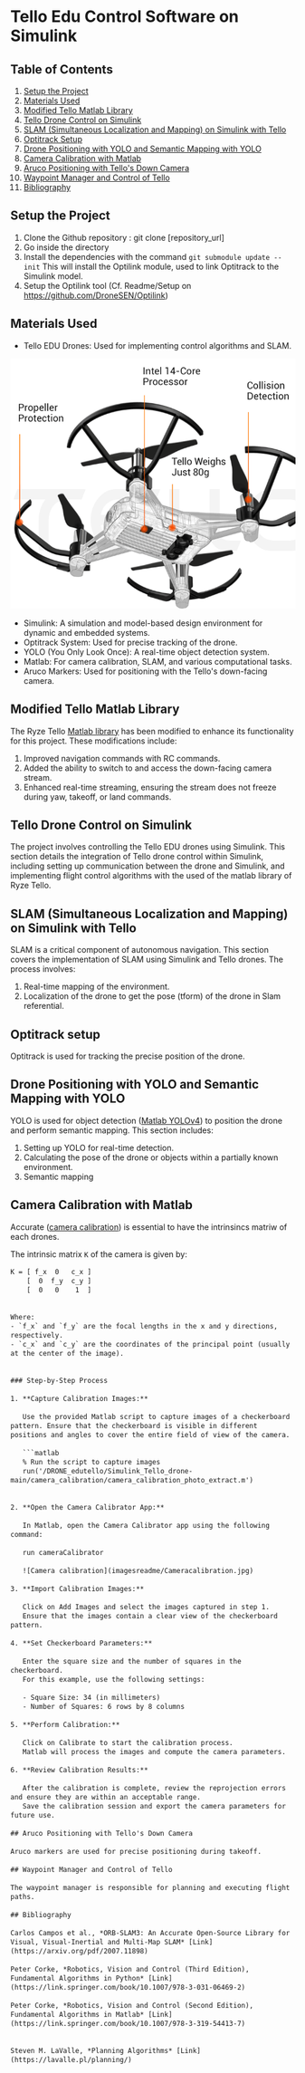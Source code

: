 # Tello Edu Control Software on Simulink

## Table of Contents

1. [Setup the Project](#setup-the-project)
2. [Materials Used](#materials-used)
3. [Modified Tello Matlab Library](#modified-tello-matlab-library)
4. [Tello Drone Control on Simulink](#tello-drone-control-on-simulink)
5. [SLAM (Simultaneous Localization and Mapping) on Simulink with Tello](#slam-on-simulink-with-tello)
6. [Optitrack Setup](#optitrack-setup)
7. [Drone Positioning with YOLO and Semantic Mapping with YOLO](#drone-positioning-with-yolo-and-Semantic-Mapping-with-YOLO)
8. [Camera Calibration with Matlab](#camera-calibration-with-matlab)
9. [Aruco Positioning with Tello's Down Camera](#aruco-positioning-with-tellos-down-camera)
10. [Waypoint Manager and Control of Tello](#waypoint-manager-and-control-of-tello)
11. [Bibliography](#bibliography)

## Setup the Project

1. Clone the Github repository : git clone [repository_url]
2. Go inside the directory
3. Install the dependencies with the command `git submodule update --init`
   This will install the Optilink module, used to link Optitrack to the Simulink model.
4. Setup the Optilink tool (Cf. Readme/Setup on https://github.com/DroneSEN/Optilink)

## Materials Used

- Tello EDU Drones: Used for implementing control algorithms and SLAM.

![Tello Edu Drone](imagesreadme/Tellodrone.png)

- Simulink: A simulation and model-based design environment for dynamic and embedded systems.
- Optitrack System: Used for precise tracking of the drone.
- YOLO (You Only Look Once): A real-time object detection system.
- Matlab: For camera calibration, SLAM, and various computational tasks.
- Aruco Markers: Used for positioning with the Tello's down-facing camera.

## Modified Tello Matlab Library

The Ryze Tello [Matlab library](https://fr.mathworks.com/help/matlab/ryzeio.html) has been modified to enhance its functionality for this project. These modifications include:

1. Improved navigation commands with RC commands.
2. Added the ability to switch to and access the down-facing camera stream.
3. Enhanced real-time streaming, ensuring the stream does not freeze during yaw, takeoff, or land commands.

## Tello Drone Control on Simulink

The project involves controlling the Tello EDU drones using Simulink. This section details the integration of Tello drone control within Simulink, including setting up communication between the drone and Simulink, and implementing flight control algorithms with the used of the matlab library of Ryze Tello.

## SLAM (Simultaneous Localization and Mapping) on Simulink with Tello

SLAM is a critical component of autonomous navigation. This section covers the implementation of SLAM using Simulink and Tello drones. The process involves:

1. Real-time mapping of the environment.
2. Localization of the drone to get the pose (tform) of the drone in Slam referential.

## Optitrack setup

Optitrack is used for tracking the precise position of the drone. 

## Drone Positioning with YOLO and Semantic Mapping with YOLO

YOLO is used for object detection ([Matlab YOLOv4](https://fr.mathworks.com/help/vision/ug/object-detection-using-yolov4-deep-learning.html)) to position the drone and perform semantic mapping. This section includes:

1. Setting up YOLO for real-time detection.
2. Calculating the pose of the drone or objects within a partially known environment.
3. Semantic mapping 

## Camera Calibration with Matlab

Accurate ([camera calibration](https://fr.mathworks.com/help/vision/camera-calibration.html)) is essential to have the intrinsincs matriw of each drones.

The intrinsic matrix `K` of the camera is given by:

```plaintext
K = [ f_x  0   c_x ]
    [  0  f_y  c_y ]
    [  0   0    1  ]


Where:
- `f_x` and `f_y` are the focal lengths in the x and y directions, respectively.
- `c_x` and `c_y` are the coordinates of the principal point (usually at the center of the image).


### Step-by-Step Process

1. **Capture Calibration Images:**

   Use the provided Matlab script to capture images of a checkerboard pattern. Ensure that the checkerboard is visible in different positions and angles to cover the entire field of view of the camera.

   ```matlab
   % Run the script to capture images
   run('/DRONE_edutello/Simulink_Tello_drone-main/camera_calibration/camera_calibration_photo_extract.m')


2. **Open the Camera Calibrator App:**

   In Matlab, open the Camera Calibrator app using the following command:

   run cameraCalibrator

   ![Camera calibration](imagesreadme/Cameracalibration.jpg)

3. **Import Calibration Images:**

   Click on Add Images and select the images captured in step 1.
   Ensure that the images contain a clear view of the checkerboard pattern.

4. **Set Checkerboard Parameters:**

   Enter the square size and the number of squares in the checkerboard.
   For this example, use the following settings:

   - Square Size: 34 (in millimeters)
   - Number of Squares: 6 rows by 8 columns

5. **Perform Calibration:**

   Click on Calibrate to start the calibration process.
   Matlab will process the images and compute the camera parameters.

6. **Review Calibration Results:**

   After the calibration is complete, review the reprojection errors and ensure they are within an acceptable range.
   Save the calibration session and export the camera parameters for future use.

## Aruco Positioning with Tello's Down Camera

Aruco markers are used for precise positioning during takeoff. 

## Waypoint Manager and Control of Tello

The waypoint manager is responsible for planning and executing flight paths. 

## Bibliography

Carlos Campos et al., *ORB-SLAM3: An Accurate Open-Source Library for Visual, Visual-Inertial and Multi-Map SLAM* [Link](https://arxiv.org/pdf/2007.11898)

Peter Corke, *Robotics, Vision and Control (Third Edition), Fundamental Algorithms in Python* [Link](https://link.springer.com/book/10.1007/978-3-031-06469-2)

Peter Corke, *Robotics, Vision and Control (Second Edition), Fundamental Algorithms in Matlab* [Link](https://link.springer.com/book/10.1007/978-3-319-54413-7)


Steven M. LaValle, *Planning Algorithms* [Link](https://lavalle.pl/planning/)